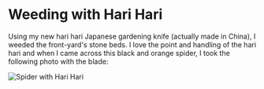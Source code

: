 # Weeding with Hari Hari
Using my new hari hari Japanese gardening knife (actually made in China), I weeded
the front-yard's stone beds. I love the point and handling of the hari hari and
when I came across this black and orange spider, I took the following photo with
the blade:

![Spider with Hari Hari](img/020200905_spider-hari-hari.png) 
